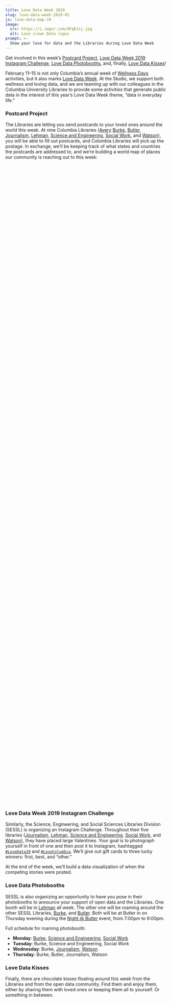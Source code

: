 ```yaml
---
title: Love Data Week 2019
slug: love-data-week-2019-01
js: love-data-map-19
image:
  src: https://i.imgur.com/9FqE1sj.jpg
  alt: Love crown Data logos
prompt: >-
  Show your love for data and the Libraries during Love Data Week
---
```


Get involved in this week’s [Postcard Project](#s-postcard-project), [Love Data
Week 2019 Instagram Challenge](#s-love-data-week-2019-instagram-challenge),
[Love Data Photobooths](#s-love-data-photobooths), and,
finally, [Love Data Kisses](#s-love-data-kisses)!

February 11–15 is not only Columbia’s annual week of [Wellness
Days](https://universitylife.columbia.edu/wellness-days-columbia-schedule)
activities, but it also marks [Love Data Week](https://lovedataweek.org/). At
the Studio, we support both wellness and loving data, and we are teaming up
with our colleagues in the Columbia University Libraries to provide some
activities that generate public data in the interest of this year’s Love Data
Week theme, “data in everyday life.”

### Postcard Project

The Libraries are letting you send postcards to your loved ones around the
world this week. At nine Columbia Libraries
([Avery](https://library.columbia.edu/locations/avery.html)
[Burke](https://library.columbia.edu/locations/burke.html),
[Butler](https://library.columbia.edu/locations/butler.html),
[Journalism](https://library.columbia.edu/locations/journalism.html),
[Lehman](https://library.columbia.edu/locations/lehman.html), [Science and
Engineering](https://library.columbia.edu/locations/science-engineering.html),
[Social Work](https://library.columbia.edu/locations/social-work.html), and
[Watson](https://library.columbia.edu/locations/business.html)), you will be
able to fill out postcards, and Columbia Libraries will pick up the postage.
In exchange, we’ll be keeping track of what states and countries the postcards
are addressed to, and we’re building a world map of places our community is
reaching out to this week:

<div id="love-data-map-19" style="height: 50vh"></div>
<div id="love-data-map-19-legend" class="mb-3 w-100"></div>

### Love Data Week 2019 Instagram Challenge

Similarly, the Science, Engineering, and Social Sciences Libraries Division
(SESSL) is organizing an Instagram Challenge. Throughout their five libraries
([Journalism](https://library.columbia.edu/locations/journalism.html),
[Lehman](https://library.columbia.edu/locations/lehman.html), [Science and
Engineering](https://library.columbia.edu/locations/science-engineering.html),
[Social Work](https://library.columbia.edu/locations/social-work.html), and
[Watson](https://library.columbia.edu/locations/business.html)), they have
placed large Valentines. Your goal is to photograph yourself in front of one
and then post it to Instagram, hashtagged
[`#LoveData19`](https://www.instagram.com/explore/tags/lovedata19/) and
[`#LoveColumbia`](https://www.instagram.com/explore/tags/lovecolumbia/). We’ll
give out gift cards to three lucky winners: first, best, and “other.”

At the end of the week, we’ll build a data visualization of when the competing
stories were posted.

### Love Data Photobooths

SESSL is also organizing an opportunity to have you pose in their
photobooths to announce your support of open data and the Libraries.
One booth will be in
[Lehman](https://library.columbia.edu/locations/lehman.html) all week. The
other one will be roaming around the other SESSL Libraries,
[Burke](https://library.columbia.edu/locations/burke.html), and
[Butler](https://library.columbia.edu/locations/butler.html). Both will be at
Butler in on Thursday evening during the [Night @
Butler](https://events.columbia.edu/cal/event/eventView.do?b=de&calPath=%2Fpublic%2Fcals%2FMainCal&guid=CAL-00bb9e25-68a32c67-0168-a4614696-00000965events@columbia.edu&recurrenceId=) event, from 7:00pm to 9:00pm.

Full schedule for roaming photobooth:

* **Monday**: [Burke](https://library.columbia.edu/locations/burke.html),
[Science and Engineering](https://library.columbia.edu/locations/science-engineering.html), [Social
Work](https://library.columbia.edu/locations/social-work.html)
* **Tuesday**: Burke, Science and Engineering, Social Work
* **Wednesday**: Burke, [Journalism](https://library.columbia.edu/locations/journalism.html), [Watson](https://library.columbia.edu/locations/business.html)
* **Thursday**: Burke, Butler, Journalism, Watson

### Love Data Kisses

Finally, there are chocolate kisses floating around this week from the
Libraries and from the open data community. Find them and enjoy them, either
by sharing them with loved ones or keeping them all to yourself. Or something
in between. 
